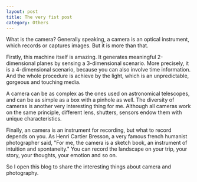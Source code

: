 ```yaml
---
layout: post
title: The very fist post
category: Others
---
```


What is the camera? Generally speaking, a camera is an optical instrument, which records or captures images. But it is more than that.  

Firstly, this machine itself is amazing. It generates meaningful 2-dimensional planes by sensing a 3-dimensional scenario. More precisely, 
it is a 4-dimensional scenario, because you can also involve time information. And the whole procedure is achieve by the light, which is an unpredictable, 
gorgeous and touching media.  

A camera can be as complex as the ones used on astronomical telescopes, and can be as simple as a box with a pinhole as well. The diversity of cameras 
is another very interesting thing for me. Although all cameras work on the same principle, different lens, shutters, sensors endow them with 
unique characteristics.  

Finally, an camera is an instrument for recording, but what to record depends on you. As Henri Cartier Bresson, a very famous french humanist photographer said, "For me, the camera is a sketch book, an instrument of intuition and spontaneity." You can record the landscape on your trip, your story, your thoughts, your emotion and so on.  

So I open this blog to share the interesting things about camera and photography. 
